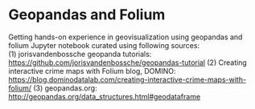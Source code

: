 # Geopandas and Folium
Getting hands-on experience in geovisualization using geopandas and folium
Jupyter notebook curated using following sources: <br>
(1) jorisvandenbossche geopanda tutorials: https://github.com/jorisvandenbossche/geopandas-tutorial
(2) Creating interactive crime maps with Folium blog, DOMINO: https://blog.dominodatalab.com/creating-interactive-crime-maps-with-folium/
(3) geopandas.org: http://geopandas.org/data_structures.html#geodataframe
